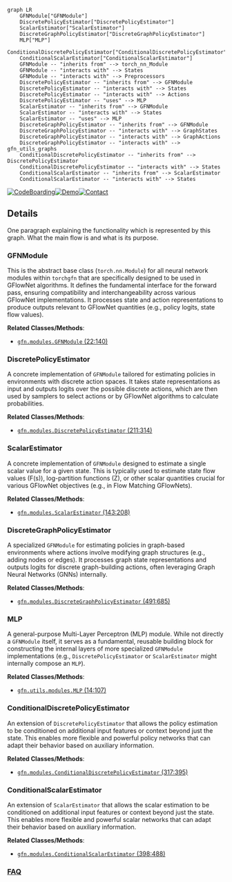 ```mermaid
graph LR
    GFNModule["GFNModule"]
    DiscretePolicyEstimator["DiscretePolicyEstimator"]
    ScalarEstimator["ScalarEstimator"]
    DiscreteGraphPolicyEstimator["DiscreteGraphPolicyEstimator"]
    MLP["MLP"]
    ConditionalDiscretePolicyEstimator["ConditionalDiscretePolicyEstimator"]
    ConditionalScalarEstimator["ConditionalScalarEstimator"]
    GFNModule -- "inherits from" --> torch_nn_Module
    GFNModule -- "interacts with" --> States
    GFNModule -- "interacts with" --> Preprocessors
    DiscretePolicyEstimator -- "inherits from" --> GFNModule
    DiscretePolicyEstimator -- "interacts with" --> States
    DiscretePolicyEstimator -- "interacts with" --> Actions
    DiscretePolicyEstimator -- "uses" --> MLP
    ScalarEstimator -- "inherits from" --> GFNModule
    ScalarEstimator -- "interacts with" --> States
    ScalarEstimator -- "uses" --> MLP
    DiscreteGraphPolicyEstimator -- "inherits from" --> GFNModule
    DiscreteGraphPolicyEstimator -- "interacts with" --> GraphStates
    DiscreteGraphPolicyEstimator -- "interacts with" --> GraphActions
    DiscreteGraphPolicyEstimator -- "interacts with" --> gfn_utils_graphs
    ConditionalDiscretePolicyEstimator -- "inherits from" --> DiscretePolicyEstimator
    ConditionalDiscretePolicyEstimator -- "interacts with" --> States
    ConditionalScalarEstimator -- "inherits from" --> ScalarEstimator
    ConditionalScalarEstimator -- "interacts with" --> States
```

[![CodeBoarding](https://img.shields.io/badge/Generated%20by-CodeBoarding-9cf?style=flat-square)](https://github.com/CodeBoarding/CodeBoarding)[![Demo](https://img.shields.io/badge/Try%20our-Demo-blue?style=flat-square)](https://www.codeboarding.org/demo)[![Contact](https://img.shields.io/badge/Contact%20us%20-%20contact@codeboarding.org-lightgrey?style=flat-square)](mailto:contact@codeboarding.org)

## Details

One paragraph explaining the functionality which is represented by this graph. What the main flow is and what is its purpose.

### GFNModule
This is the abstract base class (`torch.nn.Module`) for all neural network modules within `torchgfn` that are specifically designed to be used in GFlowNet algorithms. It defines the fundamental interface for the forward pass, ensuring compatibility and interchangeability across various GFlowNet implementations. It processes state and action representations to produce outputs relevant to GFlowNet quantities (e.g., policy logits, state flow values).


**Related Classes/Methods**:

- <a href="https://github.com/gfnorg/torchgfn/blob/master/src/gfn/modules.py#L22-L140" target="_blank" rel="noopener noreferrer">`gfn.modules.GFNModule` (22:140)</a>


### DiscretePolicyEstimator
A concrete implementation of `GFNModule` tailored for estimating policies in environments with discrete action spaces. It takes state representations as input and outputs logits over the possible discrete actions, which are then used by samplers to select actions or by GFlowNet algorithms to calculate probabilities.


**Related Classes/Methods**:

- <a href="https://github.com/gfnorg/torchgfn/blob/master/src/gfn/modules.py#L211-L314" target="_blank" rel="noopener noreferrer">`gfn.modules.DiscretePolicyEstimator` (211:314)</a>


### ScalarEstimator
A concrete implementation of `GFNModule` designed to estimate a single scalar value for a given state. This is typically used to estimate state flow values (F(s)), log-partition functions (Z), or other scalar quantities crucial for various GFlowNet objectives (e.g., in Flow Matching GFlowNets).


**Related Classes/Methods**:

- <a href="https://github.com/gfnorg/torchgfn/blob/master/src/gfn/modules.py#L143-L208" target="_blank" rel="noopener noreferrer">`gfn.modules.ScalarEstimator` (143:208)</a>


### DiscreteGraphPolicyEstimator
A specialized `GFNModule` for estimating policies in graph-based environments where actions involve modifying graph structures (e.g., adding nodes or edges). It processes graph state representations and outputs logits for discrete graph-building actions, often leveraging Graph Neural Networks (GNNs) internally.


**Related Classes/Methods**:

- <a href="https://github.com/gfnorg/torchgfn/blob/master/src/gfn/modules.py#L491-L685" target="_blank" rel="noopener noreferrer">`gfn.modules.DiscreteGraphPolicyEstimator` (491:685)</a>


### MLP
A general-purpose Multi-Layer Perceptron (MLP) module. While not directly a `GFNModule` itself, it serves as a fundamental, reusable building block for constructing the internal layers of more specialized `GFNModule` implementations (e.g., `DiscretePolicyEstimator` or `ScalarEstimator` might internally compose an `MLP`).


**Related Classes/Methods**:

- <a href="https://github.com/gfnorg/torchgfn/blob/master/src/gfn/utils/modules.py#L14-L107" target="_blank" rel="noopener noreferrer">`gfn.utils.modules.MLP` (14:107)</a>


### ConditionalDiscretePolicyEstimator
An extension of `DiscretePolicyEstimator` that allows the policy estimation to be conditioned on additional input features or context beyond just the state. This enables more flexible and powerful policy networks that can adapt their behavior based on auxiliary information.


**Related Classes/Methods**:

- <a href="https://github.com/gfnorg/torchgfn/blob/master/src/gfn/modules.py#L317-L395" target="_blank" rel="noopener noreferrer">`gfn.modules.ConditionalDiscretePolicyEstimator` (317:395)</a>


### ConditionalScalarEstimator
An extension of `ScalarEstimator` that allows the scalar estimation to be conditioned on additional input features or context beyond just the state. This enables more flexible and powerful scalar networks that can adapt their behavior based on auxiliary information.


**Related Classes/Methods**:

- <a href="https://github.com/gfnorg/torchgfn/blob/master/src/gfn/modules.py#L398-L488" target="_blank" rel="noopener noreferrer">`gfn.modules.ConditionalScalarEstimator` (398:488)</a>




### [FAQ](https://github.com/CodeBoarding/GeneratedOnBoardings/tree/main?tab=readme-ov-file#faq)
